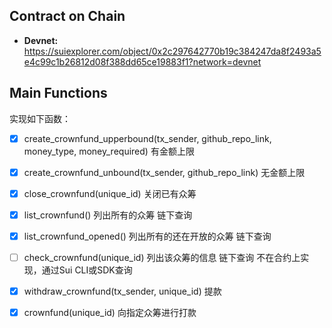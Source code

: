 ## Contract on Chain

* **Devnet:** https://suiexplorer.com/object/0x2c297642770b19c384247da8f2493a5e4c99c1b26812d08f388dd65ce19883f1?network=devnet 

## Main Functions 

实现如下函数：

- [x] create_crownfund_upperbound(tx_sender, github_repo_link, money_type, money_required) 有金额上限

- [x] create_crownfund_unbound(tx_sender, github_repo_link) 无金额上限

- [x] close_crownfund(unique_id) 关闭已有众筹

- [x] list_crownfund() 列出所有的众筹 链下查询

- [x] list_crownfund_opened() 列出所有的还在开放的众筹 链下查询

- [ ] check_crownfund(unique_id) 列出该众筹的信息  链下查询 不在合约上实现，通过Sui CLI或SDK查询

- [x] withdraw_crownfund(tx_sender, unique_id) 提款

- [x] crownfund(unique_id) 向指定众筹进行打款


